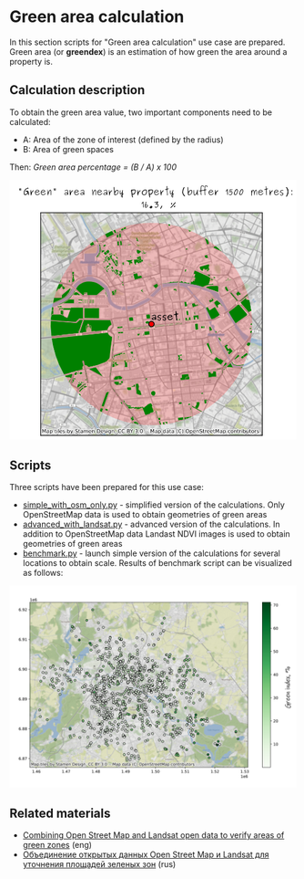 # Green area calculation 

In this section scripts for "Green area calculation" use case are prepared. 
Green area (or **greendex**) is an estimation of how green the area around a property is.

## Calculation description 

To obtain the green area value, two important components need to be calculated: 

- A: Area of the zone of interest (defined by the radius)
- B: Area of green spaces

Then: *Green area percentage = (B / A) x 100*

<img src="https://raw.githubusercontent.com/red5ai/estaty/main/docs/media/greendex_example.png" width="650"/>

## Scripts 

Three scripts have been prepared for this use case:

- [simple_with_osm_only.py](simple_with_osm_only.py) - simplified version of the calculations. 
    Only OpenStreetMap data is used to obtain geometries of green areas
- [advanced_with_landsat.py](advanced_with_landsat.py) - advanced version of the calculations. 
    In addition to OpenStreetMap data Landast NDVI images is used to obtain geometries of green areas
- [benchmark.py](benchmark.py) - launch simple version of the calculations for several locations to obtain scale. 
    Results of benchmark script can be visualized as follows:

<img src="https://raw.githubusercontent.com/red5ai/estaty/main/docs/media/greendex_berlin_benchmark_map.png" width="650"/>


## Related materials

- [Combining Open Street Map and Landsat open data to verify areas of green zones](https://medium.com/towards-data-science/combining-open-street-map-and-landsat-open-data-to-verify-areas-of-green-zones-b1956e561321) (eng)
- [Объединение открытых данных Open Street Map и Landsat для уточнения площадей зеленых зон](https://habr.com/ru/articles/764686/) (rus)
